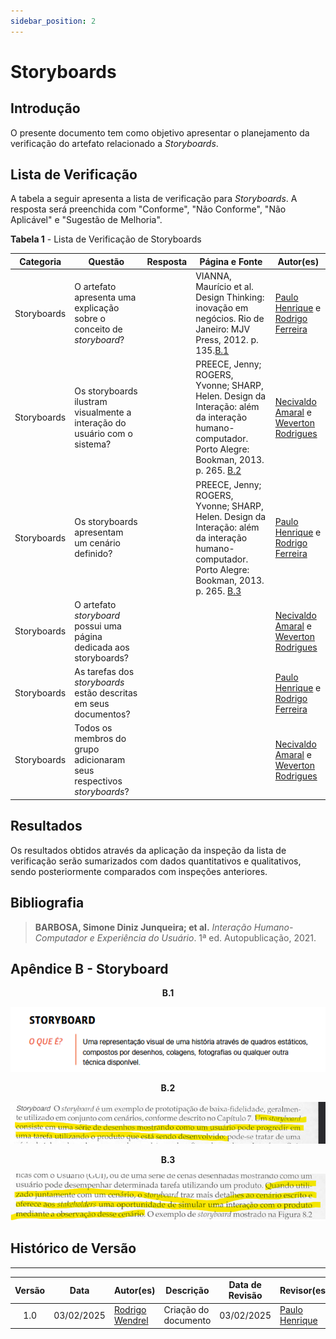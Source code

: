 ```yaml
---
sidebar_position: 2
---
```


# Storyboards

## Introdução

O presente documento tem como objetivo apresentar o planejamento da verificação do artefato relacionado a *Storyboards*.

## Lista de Verificação

A tabela a seguir apresenta a lista de verificação para *Storyboards*. A resposta será preenchida com "Conforme", "Não Conforme", "Não Aplicável" e "Sugestão de Melhoria".

<p style={{ textAlign: 'center', fontSize: '18px' }}><b>Tabela 1</b> - Lista de Verificação de Storyboards</p>

| Categoria    | Questão | Resposta | Página e Fonte | Autor(es) |
|-------------|---------|----------|----------------|-----------|
| Storyboards | O artefato apresenta uma explicação sobre o conceito de *storyboard*?| | VIANNA, Maurício et al. Design Thinking: inovação em negócios. Rio de Janeiro: MJV Press, 2012. p. 135.[B.1](./storyboard.md#apêndice-b---storyboard) | [Paulo Henrique](https://github.com/paulomh) e [Rodrigo Ferreira](https://github.com/rodwendrel) |
| Storyboards | Os storyboards ilustram visualmente a interação do usuário com o sistema? | | PREECE, Jenny; ROGERS, Yvonne; SHARP, Helen. Design da Interação: além da interação humano-computador. Porto Alegre: Bookman, 2013. p. 265. [B.2](./storyboard.md#apêndice-b---storyboard) | [Necivaldo Amaral](https://github.com/junioramaral22) e [Weverton Rodrigues](https://github.com/vevetin) |
| Storyboards | Os storyboards apresentam um cenário definido? | | PREECE, Jenny; ROGERS, Yvonne; SHARP, Helen. Design da Interação: além da interação humano-computador. Porto Alegre: Bookman, 2013. p. 265. [B.3](./storyboard.md#apêndice-b---storyboard) | [Paulo Henrique](https://github.com/paulomh) e [Rodrigo Ferreira](https://github.com/rodwendrel) |
| Storyboards | O artefato *storyboard* possui uma página dedicada aos storyboards? | | | [Necivaldo Amaral](https://github.com/junioramaral22) e [Weverton Rodrigues](https://github.com/vevetin) |
| Storyboards | As tarefas dos *storyboards* estão descritas em seus documentos?  | | | [Paulo Henrique](https://github.com/paulomh) e [Rodrigo Ferreira](https://github.com/rodwendrel) |
| Storyboards | Todos os membros do grupo adicionaram seus respectivos *storyboards*? | | | [Necivaldo Amaral](https://github.com/junioramaral22) e [Weverton Rodrigues](https://github.com/vevetin) |

## Resultados

Os resultados obtidos através da aplicação da inspeção da lista de verificação serão sumarizados com dados quantitativos e qualitativos, sendo posteriormente comparados com inspeções anteriores.

## Bibliografia

> **BARBOSA, Simone Diniz Junqueira; et al.** *Interação Humano-Computador e Experiência do Usuário*. 1ª ed. Autopublicação, 2021.

## Apêndice B - Storyboard

<center>

<p style={{ textAlign: 'center', fontSize: '18px' }}><b>B.1</b></p>

![storyboard](../../assets/storyboard-1.png)

</center>

<center>

<p style={{ textAlign: 'center', fontSize: '18px' }}><b>B.2</b></p>

![storyboard](../../assets/storyboard-2.png)

</center>

<center>

<p style={{ textAlign: 'center', fontSize: '18px' }}><b>B.3</b></p>

![storyboard](../../assets/storyboard-3.png)

</center>

## Histórico de Versão

---
| Versão | Data | Autor(es) | Descrição | Data de Revisão | Revisor(es) |
|:---:|:---:|---|---|:---:|---|
| 1.0 | 03/02/2025 | [Rodrigo Wendrel](https://github.com/rodwendrel) | Criação do documento | 03/02/2025 | [Paulo Henrique](https://github.com/paulomh) |

